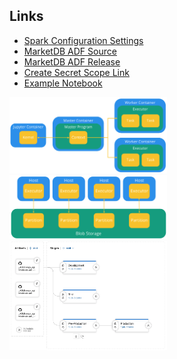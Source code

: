 ## Links
- [Spark Configuration Settings](https://spark.apache.org/docs/latest/configuration.html)
- [MarketDB ADF Source](https://github.com/AGLEnergy/agl.wholesale.adf)
- [MarketDB ADF Release](https://dev.azure.com/aglenergydev/AGL%20Wholesale%20Markets/_releaseDefinition?definitionId=139&)
- [Create Secret Scope Link](https://adb-8336486033410833.13.azuredatabricks.net/?o=8336486033410833#secrets/createScope)
- [Example Notebook](https://adb-8336486033410833.13.azuredatabricks.net/?o=8336486033410833#notebook/4238044281923967/command/277152384750583)

<img src="notebooks/img/arch.png" width="50%"/>

<img src="notebooks/img/storage.png" width="50%"/>

<img src="img/databricks_release.png" width="50%"/>